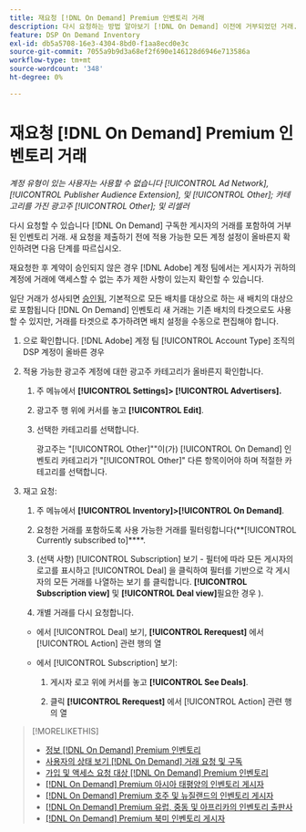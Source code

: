 ```yaml
---
title: 재요청 [!DNL On Demand] Premium 인벤토리 거래
description: 다시 요청하는 방법 알아보기 [!DNL On Demand] 이전에 거부되었던 거래.
feature: DSP On Demand Inventory
exl-id: db5a5708-16e3-4304-8bd0-f1aa8ecd0e3c
source-git-commit: 7055a9b9d3a68ef2f690e146128d6946e713586a
workflow-type: tm+mt
source-wordcount: '348'
ht-degree: 0%

---
```


# 재요청 [!DNL On Demand] Premium 인벤토리 거래

*계정 유형이 있는 사용자는 사용할 수 없습니다 [!UICONTROL Ad Network], [!UICONTROL Publisher Audience Extension], 및 [!UICONTROL Other]; 카테고리를 가진 광고주 [!UICONTROL Other]; 및 리셀러*

다시 요청할 수 있습니다 [!DNL On Demand] 구독한 게시자의 거래를 포함하여 거부된 인벤토리 거래. 새 요청을 제출하기 전에 적용 가능한 모든 계정 설정이 올바른지 확인하려면 다음 단계를 따르십시오.

재요청한 후 계약이 승인되지 않은 경우 [!DNL Adobe] 계정 팀에서는 게시자가 귀하의 계정에 거래에 액세스할 수 없는 추가 제한 사항이 있는지 확인할 수 있습니다.

일단 거래가 성사되면 [승인됨](/help/dsp/inventory/on-demand-inventory-view-status.md), 기본적으로 모든 배치를 대상으로 하는 새 배치의 대상으로 포함됩니다 [!DNL On Demand] 인벤토리 새 거래는 기존 배치의 타겟으로도 사용할 수 있지만, 거래를 타겟으로 추가하려면 배치 설정을 수동으로 편집해야 합니다.

1. 으로 확인합니다. [!DNL Adobe] 계정 팀 [!UICONTROL Account Type] 조직의 DSP 계정이 올바른 경우

1. 적용 가능한 광고주 계정에 대한 광고주 카테고리가 올바른지 확인합니다.

   1. 주 메뉴에서 **[!UICONTROL Settings]> [!UICONTROL Advertisers].**

   1. 광고주 행 위에 커서를 놓고 **[!UICONTROL Edit]**.

   1. 선택한 카테고리를 선택합니다.

      광고주는 &quot;[!UICONTROL Other]&quot;&quot;이(가) [!UICONTROL On Demand] 인벤토리 카테고리가 &quot;[!UICONTROL Other]&quot; 다른 항목이어야 하며 적절한 카테고리를 선택합니다<!-- [category](/help/dsp/admin/advertiser-settings.md) -->.

1. 재고 요청:

   1. 주 메뉴에서 **[!UICONTROL Inventory]>[!UICONTROL On Demand]**.

   1. 요청한 거래를 포함하도록 사용 가능한 거래를 필터링합니다(**[!UICONTROL Currently subscribed to]****.

   1. (선택 사항) [!UICONTROL Subscription] 보기 - 필터에 따라 모든 게시자의 로고를 표시하고 [!UICONTROL Deal] 을 클릭하여 필터를 기반으로 각 게시자의 모든 거래를 나열하는 보기 를 클릭합니다. **[!UICONTROL Subscription view]** 및 **[!UICONTROL Deal view]**&#x200B;필요한 경우 ).

   1. 개별 거래를 다시 요청합니다.
   * 에서 [!UICONTROL Deal] 보기, **[!UICONTROL Rerequest]** 에서 [!UICONTROL Action] 관련 행의 열

   * 에서 [!UICONTROL Subscription] 보기:

      1. 게시자 로고 위에 커서를 놓고 **[!UICONTROL See Deals]**.

      1. 클릭 **[!UICONTROL Rerequest]** 에서 [!UICONTROL Action] 관련 행의 열


>[!MORELIKETHIS]
>
>* [정보 [!DNL On Demand] Premium 인벤토리](on-demand-inventory-about.md)
>* [사용자의 상태 보기 [!DNL On Demand] 거래 요청 및 구독](on-demand-inventory-view-status.md)
>* [가입 및 액세스 요청 대상 [!DNL On Demand] Premium 인벤토리](on-demand-inventory-subscribe.md)
>* [[!DNL On Demand] Premium 아시아 태평양의 인벤토리 게시자](on-demand-inventory-publishers-apac.md)
>* [[!DNL On Demand] Premium 호주 및 뉴질랜드의 인벤토리 게시자](on-demand-inventory-publishers-anz.md)
>* [[!DNL On Demand] Premium 유럽, 중동 및 아프리카의 인벤토리 출판사](on-demand-inventory-publishers-emea.md)
>* [[!DNL On Demand] Premium 북미 인벤토리 게시자](on-demand-inventory-publishers-na.md)

